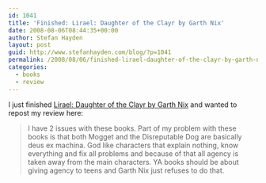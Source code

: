 ```yaml
---
id: 1041
title: 'Finished: Lirael: Daughter of the Clayr by Garth Nix'
date: 2008-08-06T08:44:35+00:00
author: Stefan Hayden
layout: post
guid: http://www.stefanhayden.com/blog/?p=1041
permalink: /2008/08/06/finished-lirael-daughter-of-the-clayr-by-garth-nix/
categories:
  - books
  - review
---
```

I just finished <a href="http://www.booksiamreading.com/stefanhayden/book/1171219760">Lirael: Daughter of the Clayr by Garth Nix</a> and wanted to repost my review here:

<blockquote>
I have 2 issues with these books. Part of my problem with these books is that both Mogget and the Disreputable Dog are basically deus ex machina. God like characters that explain nothing, know everything and fix all problems and because of that all agency is taken away from the main characters. YA books should be about giving agency to teens and Garth Nix just refuses to do that.</blockquote>
